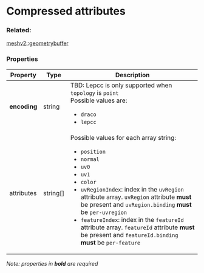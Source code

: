 # Compressed attributes



### Related:

[meshv2::geometrybuffer](geometrybuffer.md)
### Properties

| Property | Type | Description |
| --- | --- | --- |
| **encoding** | string | TBD: Lepcc is only supported when `topology` is `point`<div>Possible values are:<ul><li>`draco`</li><li>`lepcc`</li></ul></div> |
| attributes | string[] | <div>Possible values for each array string:<ul><li>`position`</li><li>`normal`</li><li>`uv0`</li><li>`uv1`</li><li>`color`</li><li>`uvRegionIndex`: index in the `uvRegion` attribute array. `uvRegion` attribute **must** be present and `uvRegion.binding` **must** be `per-uvregion`</li><li>`featureIndex`: index in the `featureId` attribute array. `featureId` attribute **must** be present and `featureId.binding` **must** be `per-feature`</li></ul></div> |

*Note: properties in **bold** are required*

